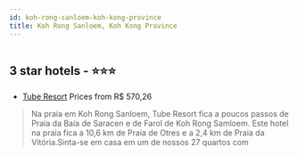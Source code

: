 ```yaml
---
id: koh-rong-sanloem-koh-kong-province
title: Koh Rong Sanloem, Koh Kong Province
---
```


<center><img src="https://i.travelapi.com/hotels/32000000/31830000/31827400/31827328/fa06e57b_z.jpg" alt="" /></center>


##  3 star hotels - ⭐️⭐️⭐️

-    [Tube Resort](https://us.hurb.com/hotels/koh-rong-sanloem/tube-resort-HT-LBXH?cmp=18055) Prices from R$ 570,26
   > Na praia em Koh Rong Sanloem, Tube Resort fica a poucos passos de Praia da Baía de Saracen e de Farol de Koh Rong Samloem.  Este hotel na praia fica a 10,6 km de Praia de Otres e a 2,4 km de Praia da Vitória.Sinta-se em casa em um de nossos 27 quartos com
